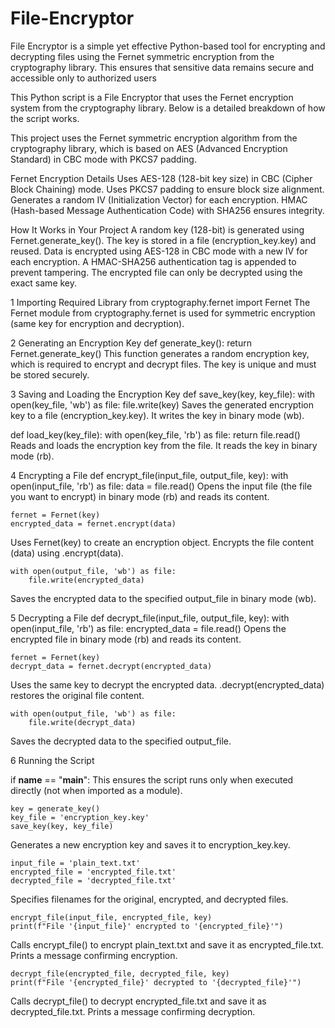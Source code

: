 # File-Encryptor

File Encryptor is a simple yet effective Python-based tool for encrypting and decrypting files using the Fernet symmetric encryption from the cryptography library. This ensures that sensitive data remains secure and accessible only to authorized users

This Python script is a File Encryptor that uses the Fernet encryption system from the cryptography library. Below is a detailed breakdown of how the script works.

This project uses the Fernet symmetric encryption algorithm from the cryptography library, which is based on AES (Advanced Encryption Standard) in CBC mode with PKCS7 padding.

Fernet Encryption Details
Uses AES-128 (128-bit key size) in CBC (Cipher Block Chaining) mode.
Uses PKCS7 padding to ensure block size alignment.
Generates a random IV (Initialization Vector) for each encryption.
HMAC (Hash-based Message Authentication Code) with SHA256 ensures integrity.

How It Works in Your Project
A random key (128-bit) is generated using Fernet.generate_key().
The key is stored in a file (encryption_key.key) and reused.
Data is encrypted using AES-128 in CBC mode with a new IV for each encryption.
A HMAC-SHA256 authentication tag is appended to prevent tampering.
The encrypted file can only be decrypted using the exact same key.

1️ Importing Required Library
from cryptography.fernet import Fernet
The Fernet module from cryptography.fernet is used for symmetric encryption (same key for encryption and decryption).

2️ Generating an Encryption Key
def generate_key():
    return Fernet.generate_key()
This function generates a random encryption key, which is required to encrypt and decrypt files.
The key is unique and must be stored securely.

3️ Saving and Loading the Encryption Key
def save_key(key, key_file):
    with open(key_file, 'wb') as file:
        file.write(key)
Saves the generated encryption key to a file (encryption_key.key).
It writes the key in binary mode (wb).

def load_key(key_file):
    with open(key_file, 'rb') as file:
        return file.read()
Reads and loads the encryption key from the file.
It reads the key in binary mode (rb).

4️ Encrypting a File
def encrypt_file(input_file, output_file, key):
    with open(input_file, 'rb') as file:
        data = file.read()
Opens the input file (the file you want to encrypt) in binary mode (rb) and reads its content.

    fernet = Fernet(key)
    encrypted_data = fernet.encrypt(data)
Uses Fernet(key) to create an encryption object.
Encrypts the file content (data) using .encrypt(data).

    with open(output_file, 'wb') as file:
        file.write(encrypted_data)
Saves the encrypted data to the specified output_file in binary mode (wb).

5️ Decrypting a File
def decrypt_file(input_file, output_file, key):
    with open(input_file, 'rb') as file:
        encrypted_data = file.read()
Opens the encrypted file in binary mode (rb) and reads its content.

    fernet = Fernet(key)
    decrypt_data = fernet.decrypt(encrypted_data)
Uses the same key to decrypt the encrypted data.
.decrypt(encrypted_data) restores the original file content.

    with open(output_file, 'wb') as file:
        file.write(decrypt_data)
Saves the decrypted data to the specified output_file.

6️ Running the Script

if __name__ == "__main__":
This ensures the script runs only when executed directly (not when imported as a module).

    key = generate_key()
    key_file = 'encryption_key.key'
    save_key(key, key_file)
Generates a new encryption key and saves it to encryption_key.key.

    input_file = 'plain_text.txt'
    encrypted_file = 'encrypted_file.txt'
    decrypted_file = 'decrypted_file.txt'
Specifies filenames for the original, encrypted, and decrypted files.

    encrypt_file(input_file, encrypted_file, key)
    print(f"File '{input_file}' encrypted to '{encrypted_file}'")
Calls encrypt_file() to encrypt plain_text.txt and save it as encrypted_file.txt.
Prints a message confirming encryption.

    decrypt_file(encrypted_file, decrypted_file, key)
    print(f"File '{encrypted_file}' decrypted to '{decrypted_file}'")
Calls decrypt_file() to decrypt encrypted_file.txt and save it as decrypted_file.txt.
Prints a message confirming decryption.
